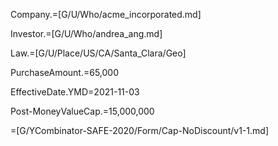 Company.=[G/U/Who/acme_incorporated.md]

Investor.=[G/U/Who/andrea_ang.md]

Law.=[G/U/Place/US/CA/Santa_Clara/Geo]

PurchaseAmount.$=$65,000

EffectiveDate.YMD=2021-11-03

Post-MoneyValueCap.$=$15,000,000

=[G/YCombinator-SAFE-2020/Form/Cap-NoDiscount/v1-1.md]